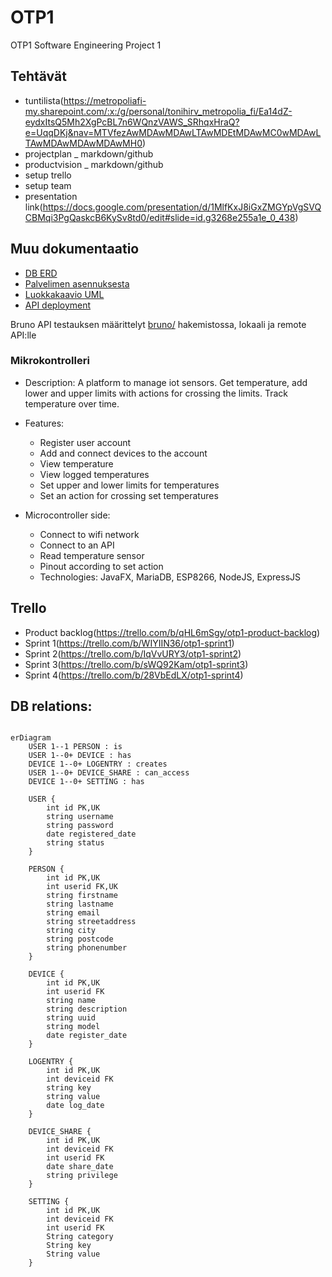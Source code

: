 # OTP1
OTP1 Software Engineering Project 1


## Tehtävät

- tuntilista(https://metropoliafi-my.sharepoint.com/:x:/g/personal/tonihirv_metropolia_fi/Ea14dZ-eydxItsQ5Mh2XgPcBL7n6WQnzVAWS_SRhqxHraQ?e=UqqDKj&nav=MTVfezAwMDAwMDAwLTAwMDEtMDAwMC0wMDAwLTAwMDAwMDAwMDAwMH0)
- projectplan _ markdown/github
- productvision _ markdown/github
- setup trello
- setup team
- presentation link(https://docs.google.com/presentation/d/1MlfKxJ8iGxZMGYpVgSVQCBMqi3PgQaskcB6KySv8td0/edit#slide=id.g3268e255a1e_0_438)


## Muu dokumentaatio

- [DB ERD](./db.md)
- [Palvelimen asennuksesta](./install.md)
- [Luokkakaavio UML](./uml.md)
- [API deployment](server/README.md)

Bruno API testauksen määrittelyt [bruno/](bruno/) hakemistossa, lokaali ja remote API:lle


### Mikrokontrolleri

- Description: A platform to manage iot sensors. Get temperature, add lower and upper limits with actions for crossing the limits. Track temperature over time.
- Features:
    - Register user account
    - Add and connect devices to the account
    - View temperature
    - View logged temperatures
    - Set upper and lower limits for temperatures
    - Set an action for crossing set temperatures

- Microcontroller side:
    - Connect to wifi network
    - Connect to an API
    - Read temperature sensor
    - Pinout according to set action
    - Technologies: JavaFX, MariaDB, ESP8266, NodeJS, ExpressJS

## Trello

- Product backlog(https://trello.com/b/qHL6mSgy/otp1-product-backlog)
- Sprint 1(https://trello.com/b/WIYIIN36/otp1-sprint1)
- Sprint 2(https://trello.com/b/IqVvURY3/otp1-sprint2)
- Sprint 3(https://trello.com/b/sWQ92Kam/otp1-sprint3)
- Sprint 4(https://trello.com/b/28VbEdLX/otp1-sprint4)


## DB relations:


```mermaid

erDiagram
    USER 1--1 PERSON : is
    USER 1--0+ DEVICE : has
    DEVICE 1--0+ LOGENTRY : creates
    USER 1--0+ DEVICE_SHARE : can_access
    DEVICE 1--0+ SETTING : has

    USER {
        int id PK,UK
        string username
        string password
        date registered_date
        string status
    }

    PERSON {
        int id PK,UK
        int userid FK,UK
        string firstname
        string lastname
        string email
        string streetaddress
        string city
        string postcode
        string phonenumber
    }

    DEVICE {
        int id PK,UK
        int userid FK 
        string name
        string description
        string uuid
        string model
        date register_date
    }

    LOGENTRY {
        int id PK,UK
        int deviceid FK
        string key
        string value
        date log_date
    }

    DEVICE_SHARE {
        int id PK,UK
        int deviceid FK
        int userid FK
        date share_date
        string privilege
    }

    SETTING {
        int id PK,UK
        int deviceid FK
        int userid FK
        String category
        String key
        String value
    }
```

